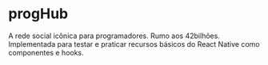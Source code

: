 # progHub
A rede social icônica para programadores. Rumo aos 42bilhões.
Implementada para testar e praticar recursos básicos do React Native como componentes e hooks.
